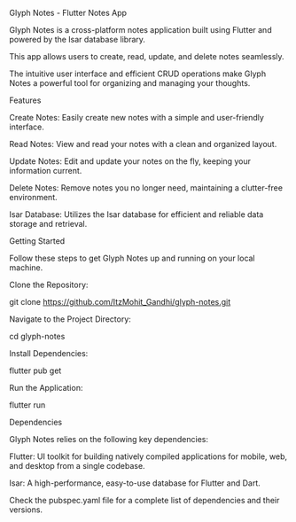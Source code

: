 Glyph Notes - Flutter Notes App 

Glyph Notes is a cross-platform notes application built using Flutter and powered by the Isar database library. 

This app allows users to create, read, update, and delete notes seamlessly.

The intuitive user interface and efficient CRUD operations make Glyph Notes a powerful tool for organizing and managing your thoughts.

Features

Create Notes: Easily create new notes with a simple and user-friendly interface.

Read Notes: View and read your notes with a clean and organized layout.

Update Notes: Edit and update your notes on the fly, keeping your information current.

Delete Notes: Remove notes you no longer need, maintaining a clutter-free environment.

Isar Database: Utilizes the Isar database for efficient and reliable data storage and retrieval.

Getting Started

Follow these steps to get Glyph Notes up and running on your local machine.

Clone the Repository:

git clone https://github.com/ItzMohit_Gandhi/glyph-notes.git

Navigate to the Project Directory:

cd glyph-notes

Install Dependencies:

flutter pub get

Run the Application:

flutter run

Dependencies

Glyph Notes relies on the following key dependencies:


Flutter: UI toolkit for building natively compiled applications for mobile, web, and desktop from a single codebase.

Isar: A high-performance, easy-to-use database for Flutter and Dart.

Check the pubspec.yaml file for a complete list of dependencies and their versions.

